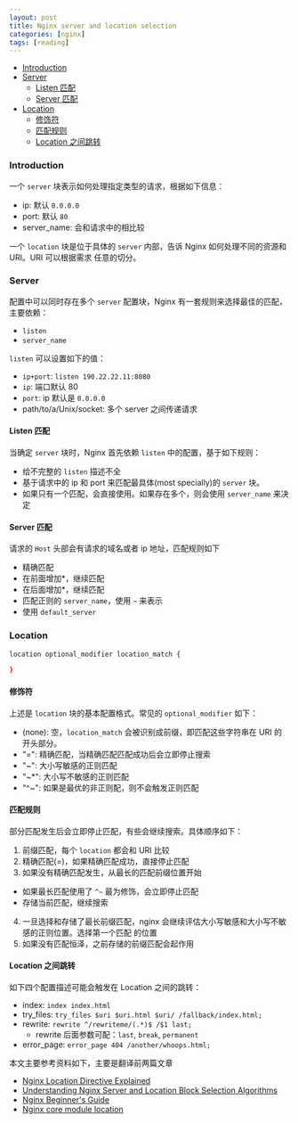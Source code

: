 ```yaml
---
layout: post
title: Nginx server and location selection
categories: [nginx]
tags: [reading]
---
```


+ [Introduction](#i)
+ [Server](#s)
  + [Listen 匹配](#li-m)
  + [Server 匹配](#se-m)
+ [Location](#l-m-r)
  + [修饰符](#l-m)
  + [匹配规则](#m-r)
  + [Location 之间跳转](#redirect)

<a id="i"></a>

### Introduction

一个 `server` 块表示如何处理指定类型的请求，根据如下信息：

+ ip: 默认 `0.0.0.0`
+ port: 默认 `80`
+ server\_name: 会和请求中的相比较

一个 `location` 块是位于具体的 `server` 内部，告诉 Nginx 如何处理不同的资源和 URI。URI 可以根据需求
任意的切分。

<a id="s"></a>

### Server

配置中可以同时存在多个 `server` 配置块，Nginx 有一套规则来选择最佳的匹配，主要依赖：

+ `listen`
+ `server_name`

`listen` 可以设置如下的值：

+ `ip+port`: `listen 190.22.22.11:8080`
+ `ip`: 端口默认 80
+ `port`: ip 默认是 `0.0.0.0`
+ path/to/a/Unix/socket: 多个 server 之间传递请求

<a id="li-m"></a>

#### Listen 匹配
当确定 `server` 块时，Nginx 首先依赖 `listen` 中的配置，基于如下规则：

+ 给不完整的 `listen` 描述不全
+ 基于请求中的 ip 和 port 来匹配最具体(most specially)的 `server` 块。
+ 如果只有一个匹配，会直接使用。如果存在多个，则会使用 `server_name` 来决定

<a id="se-m"></a>

#### Server 匹配

请求的 `Host` 头部会有请求的域名或者 ip 地址，匹配规则如下

+ 精确匹配
+ 在前面增加\*，继续匹配
+ 在后面增加\*，继续匹配
+ 匹配正则的 `server_name`，使用 `~` 来表示
+ 使用 `default_server`

<a id="l-m-r"></a>

### Location

```bash
location optional_modifier location_match {

}
```

<a id="l-m"></a>

#### 修饰符

上述是 `location` 块的基本配置格式。常见的 `optional_modifier` 如下：

+ (none): 空，`location_match` 会被识别成前缀，即匹配这些字符串在 URI 的开头部分。
+ "=": 精确匹配，当精确匹配匹配成功后会立即停止搜索
+ "~": 大小写敏感的正则匹配
+ "~\*": 大小写不敏感的正则匹配
+ "^~": 如果是最优的非正则配，则不会触发正则匹配

<a id="m-r"></a>

#### 匹配规则

部分匹配发生后会立即停止匹配，有些会继续搜索。具体顺序如下：

1. 前缀匹配，每个 `location` 都会和 URI 比较
2. 精确匹配(=)，如果精确匹配成功，直接停止匹配
3. 如果没有精确匹配发生，从最长的匹配前缀位置开始
  + 如果最长匹配使用了 `^~` 最为修饰，会立即停止匹配
  + 存储当前匹配，继续搜索
4. 一旦选择和存储了最长前缀匹配，nginx 会继续评估大小写敏感和大小写不敏感的正则位置。选择第一个匹配
的位置
5. 如果没有匹配恒泽，之前存储的前缀匹配会起作用

<a id="redirect"></a>

#### Location 之间跳转

如下四个配置描述可能会触发在 Location 之间的跳转：

+ index: `index index.html`
+ try\_files: `try_files $uri $uri.html $uri/ /fallback/index.html;`
+ rewrite: `rewrite ^/rewriteme/(.*)$ /$1 last;`
  + rewrite 后面参数可配：`last`, `break`, `permanent`
+ error\_page: `error_page 404 /another/whoops.html;`

本文主要参考资料如下，主要是翻译前两篇文章

+ [Nginx Location Directive Explained](https://www.keycdn.com/support/nginx-location-directive)
+ [Understanding Nginx Server and Location Block Selection Algorithms](https://www.digitalocean.com/community/tutorials/understanding-nginx-server-and-location-block-selection-algorithms)
+ [Nginx Beginner's Guide](http://nginx.org/en/docs/beginners_guide.html)
+ [Nginx core module location](http://nginx.org/en/docs/http/ngx_http_core_module.html#location)

